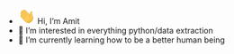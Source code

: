 - <img src="https://github.com/amit1411/amit1411/blob/main/master/wave.gif?raw=true" width="30px"> Hi, I’m Amit
- 👀 I’m interested in everything python/data extraction
- 🌱 I’m currently learning how to be a better human being

<!---
amit1411/amit1411 is a ✨ special ✨ repository because its `README.md` (this file) appears on your GitHub profile.
You can click the Preview link to take a look at your changes.
--->
